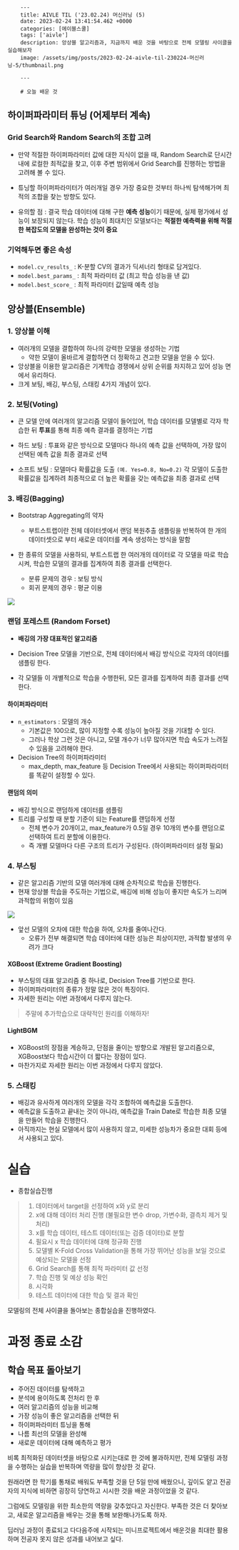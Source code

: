 

        ---
        title: AIVLE TIL ('23.02.24) 머신러닝 (5)
        date: 2023-02-24 13:41:54.462 +0000
        categories: [에이블스쿨]
        tags: ['aivle']
        description: 앙상블 알고리즘과, 지금까지 배운 것을 바탕으로 전체 모델링 사이클을 실습해보자
        image: /assets/img/posts/2023-02-24-aivle-til-230224-머신러닝-5/thumbnail.png
        
        ---

        # 오늘 배운 것

## 하이퍼파라미터 튜닝 (어제부터 계속)

### Grid Search와 Random Search의 조합 고려

- 만약 적절한 하이퍼파라미터 값에 대한 지식이 없을 때, Random Search로 단시간 내에 로컬한 최적값을 찾고, 이후 주변 범위에서 Grid Search를 진행하는 방법을 고려해 볼 수 있다.

- 튜닝할 하이퍼파라미터가 여러개일 경우 가장 중요한 것부터 하나씩 탐색해가며 최적의 조합을 찾는 방향도 있다.

- 유의할 점 : 결국 학습 데이터에 대해 구한 **예측 성능**이기 때문에, 실제 평가에서 성능이 보장되지 않는다. 학습 성능이 최대치인 모델보다는 **적절한 예측력을 위해 적절한 복잡도의 모델을 완성하는 것이 중요**

### 기억해두면 좋은 속성

- `model.cv_results_` : K-분할 CV의 결과가 딕셔너리 형태로 담겨있다.
- `model.best_params_` : 최적 파라미터 값 (최고 학습 성능을 낸 값)
- `model.best_score_` : 최적 파라미터 값일때 예측 성능

## 앙상블(Ensemble)

### 1. 앙상블 이해

- 여러개의 모델을 결합하여 하나의 강력한 모델을 생성하는 기법
    - 약한 모델이 올바르게 결합하면 더 정확하고 견고한 모델을 얻을 수 있다.
- 앙상블을 이용한 알고리즘은 기계학습 경쟁에서 상위 순위를 차지하고 있어 성능 면에서 유리하다.
- 크게 보팅, 배깅, 부스팅, 스태킹 4가지 개념이 있다.

### 2. 보팅(Voting)

- 큰 모델 안에 여러개의 알고리즘 모델이 들어있어, 학습 데이터를 모델별로 각자 학습한 뒤 **투표**를 통해 최종 예측 결과를 결정하는 기법

- 하드 보팅 : 투표와 같은 방식으로 모델마다 하나의 예측 값을 선택하여, 가장 많이 선택된 예측 값을 최종 결과로 선택

- 소프트 보팅 : 모델마다 확률값을 도출 `(예. Yes=0.8, No=0.2)` 각 모델이 도출한 확률값을 집계하려 최종적으로 더 높은 확률을 갖는 예측값을 최종 결과로 선택

### 3. 배깅(Bagging)

- Bootstrap Aggregating의 약자
    - 부트스트랩이란 전체 데이터셋에서 랜덤 복원추출 샘플링을 반복하여 한 개의 데이터셋으로 부터 새로운 데이터를 계속 생성하는 방식을 말함


- 한 종류의 모델을 사용하되, 부트스트랩 한 여러개의 데이터로 각 모델을 따로 학습시켜, 학습한 모델의 결과를 집계하여 최종 결과를 선택한다.
    - 분류 문제의 경우 : 보팅 방식
    - 회귀 문제의 경우 : 평균 이용
    
![](/assets/img/posts/2023-02-24-aivle-til-230224-머신러닝-5/img0.png)

### 랜덤 포레스트 (Random Forset)

- **배깅의 가장 대표적인 알고리즘**


- Decision Tree 모델을 기반으로, 전체 데이터에서 배깅 방식으로 각자의 데이터를 샘플링 한다.
- 각 모델들 이 개별적으로 학습을 수행한뒤, 모든 결과를 집계하여 최종 결과를 선택한다.

#### 하이퍼파라미터
- `n_estimators` : 모델의 개수
    - 기본값은 100으로, 많이 지정할 수록 성능이 높아질 것을 기대할 수 있다.
    - 그러나 학상 그런 것은 아니고, 모델 개수가 너무 많아지면 학습 속도가 느려질 수 있음을 고려해야 한다.
- Decision Tree의 하이퍼파라미터
    - max_depth, max_feature 등 Decision Tree에서 사용되는 하이퍼파라미터를 똑같이 설정할 수 있다.
    
#### 랜덤의 의미
- 배깅 방식으로 랜덤하게 데이터를 샘플링
- 트리를 구성할 때 분할 기준이 되는 Feature를 랜덤하게 선정
    - 전체 변수가 20개이고, max_feature가 0.5일 경우 10개의 변수를 랜덤으로 선택하여 트리 분할에 이용한다.
    - 즉 개별 모델마다 다른 구조의 트리가 구성된다. (하이퍼파라미터 설정 필요)
    
### 4. 부스팅

- 같은 알고리즘 기반의 모델 여러개에 대해 순차적으로 학습을 진행한다.
- 현재 앙상블 학습을 주도하는 기법으로, 배깅에 비해 성능이 좋지만 속도가 느리며 과적합의 위험이 있음

![](/assets/img/posts/2023-02-24-aivle-til-230224-머신러닝-5/img1.png)

- 앞선 모델의 오차에 대한 학습을 하여, 오차를 줄여나간다.
    - 오류가 전부 해결되면 학습 데이터에 대한 성능은 최상이지만, 과적합 발생의 우려가 크다
    
#### XGBoost (Extreme Gradient Boosting)

- 부스팅의 대표 알고리즘 중 하나로, Decision Tree를 기반으로 한다.
- 하이퍼파라미터의 종류가 정말 많은 것이 특징이다.
- 자세한 원리는 이번 과정에서 다루지 않는다.
> 주말에 추가학습으로 대략적인 원리를 이해하자!

#### LightBGM

- XGBoost의 장점을 계승하고, 단점을 줄이는 방향으로 개발된 알고리즘으로, XGBoost보다 학습시간이 더 짧다는 장점이 있다.
- 마찬가지로 자세한 원리는 이번 과정에서 다루지 않았다.

### 5. 스태킹

- 배깅과 유사하게 여러개의 모델을 각각 조합하여 예측값을 도출한다.
- 예측값을 도출하고 끝내는 것이 아니라, 예측값을 Train Date로 학습한 최종 모델을 만들어 학습을 진행한다.
- 아직까지는 현실 모델에서 많이 사용하지 않고, 미세한 성능차가 중요한 대회 등에서 사용되고 있다.

# 실습

- 종합실습진행

> 1. 데이터에서 target을 선정하여 x와 y로 분리
> 2. x에 대해 데이터 처리 진행 (불필요한 변수 drop, 가변수화, 결측치 제거 및 처리)
> 3. x를 학습 데이터, 테스트 데이터(또는 검증 데이터)로 분할
> 4. 필요시 x 학습 데이터에 대해 정규화 진행
> 5. 모델별 K-Fold Cross Validation을 통해 가장 뛰어난 성능을 보일 것으로 예상되는 모델을 선정
> 6. Grid Search를 통해 최적 파라미터 값 선정
> 7. 학습 진행 및 예상 성능 확인
> 8. 시각화
> 9. 테스트 데이터에 대한 학습 및 결과 확인

모델링의 전체 사이클을 돌아보는 종합실습을 진행하였다.

# 과정 종료 소감

## 학습 목표 돌아보기

- 주어진 데이터를 탐색하고
- 분석에 용이하도록 전처리 한 후
- 여러 알고리즘의 성능을 비교해
- 가장 성능이 좋은 알고리즘을 선택한 뒤
- 하이퍼파라미터 튜닝을 통해
- 나름 최선의 모델을 완성해
- 새로운 데이터에 대해 예측하고 평가

비록 최적화된 데이터셋을 바탕으로 시키는대로 한 것에 불과하지만, 전체 모델링 과정을 수행하는 실습을 반복하며 역량을 많이 향상한 것 같다.

원래라면 한 학기를 통채로 배워도 부족할 것을 단 5일 만에 배웠으니, 깊이도 얕고 전공자의 지식에 비하면 굉장히 당연하고 시시한 것을 배운 과정이었을 것 같다.

그럼에도 모델링을 위한 최소한의 역량을 갖추었다고 자신한다.
부족한 것은 더 찾아보고, 새로운 알고리즘을 배우는 것을 통해 보완해나가도록 하자.

딥러닝 과정이 종료되고 다다음주에 시작되는 미니프로젝트에서 배운것을 최대한 활용하며 전공자 못지 않은 성과를 내어보고 싶다.

        
